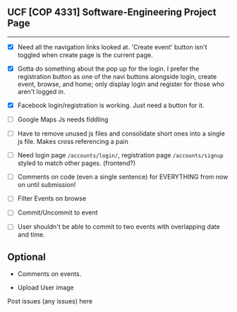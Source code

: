 ## UCF [COP 4331] Software-Engineering Project Page 
-------------------------

- [X] Need all the navigation links looked at. 'Create event' button isn't toggled when create page is the current page.

- [X] Gotta do something about the pop up for the login. I prefer the registration button as one of the navi buttons alongside login, create event, browse, and home; only display login and register for those who aren't logged in.

- [X] Facebook login/registration is working.  Just need a button for it.

- [ ] Google Maps Js needs fiddling

- [ ] Have to remove unused js files and consolidate short ones into a single js file. Makes cross referencing a pain

- [ ] Need login page `/accounts/login/`, registration page `/accounts/signup` styled to match other pages. (frontend?)

 
- [ ] Comments on code (even a single sentence) for EVERYTHING from now on until submission!


- [ ] Filter Events on browse

- [ ] Commit/Uncommit to event

- [ ] User shouldn't be able to commit to two events with overlapping date and time.




## Optional

- Comments on events.

- Upload User image

 

Post issues (any issues) here
